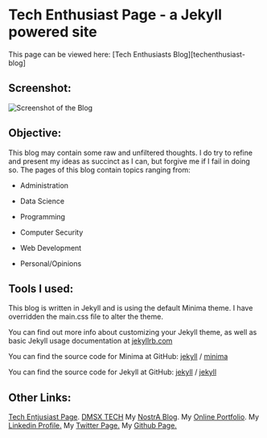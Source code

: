 # Tech Enthusiast Page - a Jekyll powered site

This page can be viewed here: [Tech Enthusiasts Blog][techenthusiast-blog]

## Screenshot:

![Screenshot of the Blog](blog_screenshot.jpg)



## Objective:

This blog may contain some raw and unfiltered thoughts. I do try to  refine and present my ideas as succinct as I can, but forgive me if I  fail in doing so. The pages of this blog contain topics ranging from:

- Administration

- Data Science

- Programming

- Computer Security

- Web Development

- Personal/Opinions

  

## Tools I used:

This blog is written in Jekyll and is using the default Minima theme. I have overridden the main.css file to alter the theme.

You can find out more info about customizing your Jekyll theme, as well as basic Jekyll usage documentation at [jekyllrb.com](https://jekyllrb.com/)

You can find the source code for Minima at GitHub:
[jekyll][jekyll-organization] /
[minima](https://github.com/jekyll/minima)

You can find the source code for Jekyll at GitHub:
[jekyll][jekyll-organization] /
[jekyll](https://github.com/jekyll/jekyll)

## Other Links:

[Tech Entjusiast Page][techenthusiast-page].
[DMSX TECH][dmsx-tech]
My [NostrA Blog][ nostra-blog ].
My [Online Portfolio][ my-online-portfolio].
My [Linkedin Profile.][ my-linkedin-profile]
My [Twitter Page.][ my-twitter ]
My [Github Page.][ my-github-page ]

[dmsx-tech]: http://dmsx.tech/
[techenthusiast-page]: https://techenthusiasts.github.io/
[nostra-blog]: https://nostra.dmsx.tech/        "NostrA Blog"
[my-online-portfolio]: https://portfolio.dmsx.tech/     "My Online Portfolio"
[my-linkedin-profile]: https://www.linkedin.com/in/roylouisgarcia/
[my-twitter]: https://twitter.com/roylouisgarcia/
[my-github-page]: https://github.com/roylouisgarcia
[jekyll-organization]: https://github.com/jekyll  